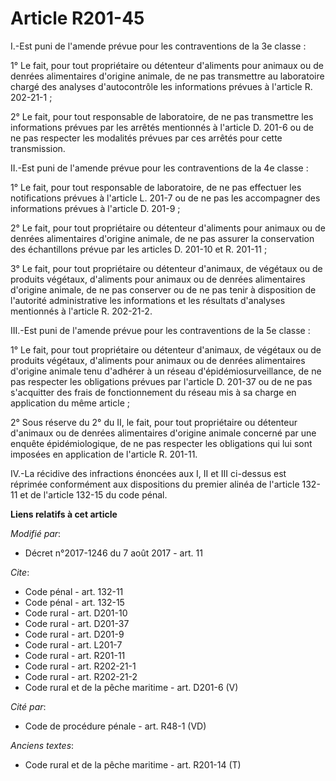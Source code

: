 # Article R201-45

I.-Est puni de l'amende prévue pour les contraventions de la 3e classe :

1° Le fait, pour tout propriétaire ou détenteur d'aliments pour animaux ou de denrées alimentaires d'origine animale, de ne
pas transmettre au laboratoire chargé des analyses d'autocontrôle les informations prévues à l'article R. 202-21-1 ;

2° Le fait, pour tout responsable de laboratoire, de ne pas transmettre les informations prévues par les arrêtés mentionnés à
l'article D. 201-6 ou de ne pas respecter les modalités prévues par ces arrêtés pour cette transmission.

II.-Est puni de l'amende prévue pour les contraventions de la 4e classe :

1° Le fait, pour tout responsable de laboratoire, de ne pas effectuer les notifications prévues à l'article L. 201-7 ou de ne
pas les accompagner des informations prévues à l'article D. 201-9 ;

2° Le fait, pour tout propriétaire ou détenteur d'aliments pour animaux ou de denrées alimentaires d'origine animale, de ne
pas assurer la conservation des échantillons prévue par les articles D. 201-10 et R. 201-11 ;

3° Le fait, pour tout propriétaire ou détenteur d'animaux, de végétaux ou de produits végétaux, d'aliments pour animaux ou de
denrées alimentaires d'origine animale, de ne pas conserver ou de ne pas tenir à disposition de l'autorité administrative les
informations et les résultats d'analyses mentionnés à l'article R. 202-21-2.

III.-Est puni de l'amende prévue pour les contraventions de la 5e classe :

1° Le fait, pour tout propriétaire ou détenteur d'animaux, de végétaux ou de produits végétaux, d'aliments pour animaux ou de
denrées alimentaires d'origine animale tenu d'adhérer à un réseau d'épidémiosurveillance, de ne pas respecter les obligations
prévues par l'article D. 201-37 ou de ne pas s'acquitter des frais de fonctionnement du réseau mis à sa charge en application
du même article ;

2° Sous réserve du 2° du II, le fait, pour tout propriétaire ou détenteur d'animaux ou de denrées alimentaires d'origine
animale concerné par une enquête épidémiologique, de ne pas respecter les obligations qui lui sont imposées en application de
l'article R. 201-11.

IV.-La récidive des infractions énoncées aux I, II et III ci-dessus est réprimée conformément aux dispositions du premier
alinéa de l'article 132-11 et de l'article 132-15 du code pénal.

**Liens relatifs à cet article**

_Modifié par_:

  - Décret n°2017-1246 du 7 août 2017 - art. 11

_Cite_:

  - Code pénal - art. 132-11
  - Code pénal - art. 132-15
  - Code rural - art. D201-10
  - Code rural - art. D201-37
  - Code rural - art. D201-9
  - Code rural - art. L201-7
  - Code rural - art. R201-11
  - Code rural - art. R202-21-1
  - Code rural - art. R202-21-2
  - Code rural et de la pêche maritime - art. D201-6 (V)

_Cité par_:

  - Code de procédure pénale - art. R48-1 (VD)

_Anciens textes_:

  - Code rural et de la pêche maritime - art. R201-14 (T)

